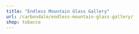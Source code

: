 ```yaml
---
title: "Endless Mountain Glass Gallery"
url: /carbondale/endless-mountain-glass-gallery/
shop: tobacco
---
```

